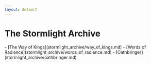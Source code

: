 ```yaml
---
layout: default
---
```

<div class="jumbotron shadow large container text-center card text-white bg-secondary mb-3" style="max-width: 40rem; font-weight: normal;" markdown="1">
  <h1>The Stormlight Archive</h1>
-  [<span markdown="1" class="text-white">The Way of Kings</span>](stormlight_archive/way_of_kings.md)
-  [<span markdown="1" class="text-white">Words of Radience</span>](stormlight_archive/words_of_radience.md)
-  [<span markdown="1" class="text-white">Oathbringer</span>](stormlight_archive/oathbringer.md)
</div>
